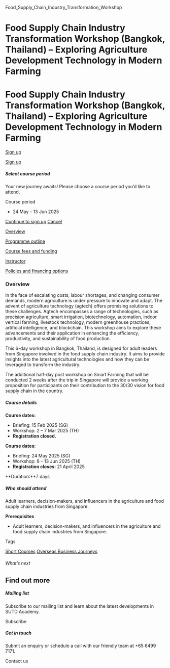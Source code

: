 Food_Supply_Chain_Industry_Transformation_Workshop



Food Supply Chain Industry Transformation Workshop (Bangkok, Thailand) – Exploring Agriculture Development Technology in Modern Farming
=======================================================================================================================================

Food Supply Chain Industry Transformation Workshop (Bangkok, Thailand) – Exploring Agriculture Development Technology in Modern Farming
=======================================================================================================================================

[Sign up](#popup-masthead)

[Sign up](#popup-masthead)

##### Select course period

Your new journey awaits! Please choose a course period you’d like to attend.

Course period

* 24 May – 13 Jun 2025

[Continue to sign up](#)
[Cancel](#)

[Overview](/course/food-supply-chain-bangkok/#tabs)

[Programme outline](/course/food-supply-chain-bangkok/programme-outline/#tabs)

[Course fees and funding](/course/food-supply-chain-bangkok/course-fees-and-funding/#tabs)

[Instructor](/course/food-supply-chain-bangkok/instructor/#tabs)

[Policies and financing options](/course/food-supply-chain-bangkok/policies-and-financing-options/#tabs)

### Overview

In the face of escalating costs, labour shortages, and changing consumer demands, modern agriculture is under pressure to innovate and adapt. The advent of agriculture technology (agtech) offers promising solutions to these challenges. Agtech encompasses a range of technologies, such as precision agriculture, smart irrigation, biotechnology, automation, indoor vertical farming, livestock technology, modern greenhouse practices, artificial intelligence, and blockchain. This workshop aims to explore these advancements and their application in enhancing the efficiency, productivity, and sustainability of food production.

This 6-day workshop in Bangkok, Thailand, is designed for adult leaders from Singapore involved in the food supply chain industry. It aims to provide insights into the latest agricultural technologies and how they can be leveraged to transform the industry.

The additional half-day post workshop on Smart Farming that will be conducted 2 weeks after the trip in Singapore will provide a working proposition for participants on their contribution to the 30/30 vision for food supply chain in the country.

##### **Course details**

**Course dates:**

* Briefing: 15 Feb 2025 (SG)
* Workshop: 2 – 7 Mar 2025 (TH)
* **Registration closed.**

**Course dates:**

* Briefing: 24 May 2025 (SG)
* Workshop: 8 – 13 Jun 2025 (TH)
* **Registration closes:** 21 April 2025

**Duration:**7 days

##### **Who should attend**

Adult learners, decision-makers, and influencers in the agriculture and food supply chain industries from Singapore.

**Prerequisites**

* Adult learners, decision-makers, and influencers in the agriculture and food supply chain industries from Singapore.

Tags

[Short Courses](/admissions/academy/courses-and-modules/?academy-type-course=780)
[Overseas Business Journeys](/admissions/academy/courses-and-modules/?discipline=804)

###### What’s next

Find out more
-------------

##### Mailing list

Subscribe to our mailing list and learn about the latest developments in SUTD Academy.

Subscribe

##### Get in touch

Submit an enquiry or schedule a call with our friendly team at +65 6499 7171.

Contact us

